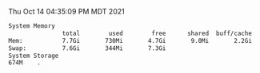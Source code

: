 Thu Oct 14 04:35:09 PM MDT 2021
```bash
System Memory
               total        used        free      shared  buff/cache   available
Mem:           7.7Gi       730Mi       4.7Gi       9.0Mi       2.2Gi       6.6Gi
Swap:          7.6Gi       344Mi       7.3Gi
System Storage
674M	.
```
```bash
